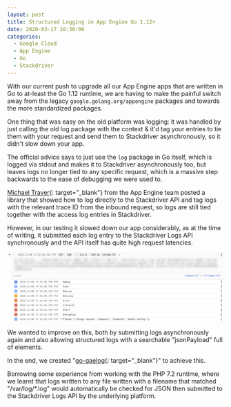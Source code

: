 ```yaml
---
layout: post
title: Structured Logging in App Engine Go 1.12+
date: 2020-03-17 10:30:00
categories:
  - Google Cloud
  - App Engine
  - Go
  - Stackdriver
---
```


With our current push to upgrade all our App Engine apps that are written in Go to at-least the Go 1.12 runtime, we are having to make the painful switch away from the legacy `google.golang.org/appengine` packages and towards the more standardized packages.

One thing that was easy on the old platform was logging: it was handled by just calling the old log package with the context & it'd tag your entries to tie them with your request and send them to Stackdriver asynchronously, so it didn't slow down your app.

The official advice says to just use the `log` package in Go itself, which is logged via stdout and makes it to Stackdriver asynchronously too, but leaves logs no longer tied to any specific request, which is a massive step backwards to the ease of debugging we were used to.

[Michael Traver](https://github.com/mtraver){: target="_blank"}&nbsp;from the App Engine team posted a library that showed how to log directly to the Stackdriver API and tag logs with the relevant trace ID from the inbound request, so logs are still tied together with the access log entries in Stackdriver.

However, in our testing it slowed down our app considerably, as at the time of writing, it submitted each log entry to the Stackdriver Logs API synchronously and the API itself has quite high request latencies.

![Image of Stackdriver Logs](https://github.com/mtraver/gaelog/raw/master/images/log_levels.png)

We wanted to improve on this, both by submitting logs asynchronously again and also allowing structured logs with a searchable "jsonPayload" full of elements.

In the end, we created "[go-gaelog](https://github.com/a1comms/go-gaelog){: target="_blank"}" to achieve this.

Borrowing some experience from working with the PHP 7.2 runtime, where we learnt that logs written to any file written with a filename that matched "/var/log/\*.log" would automatically be checked for JSON then submitted to the Stackdriver Logs API by the underlying platform.

&nbsp;